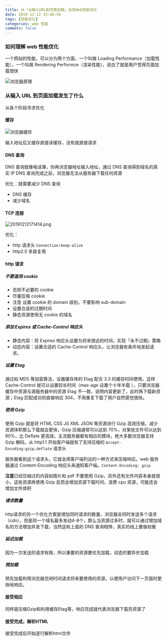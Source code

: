 ```yaml
---
title: 从「从输入URL到页面加载」谈及Web性能优化
date: 2019-12-12 15:40:59
tags: [性能优化]
categories: web 性能
commets: false
---
```


### 如何理解 web 性能优化

一个网站的性能，可以分为两个方面，一个叫做 Loading Performance（加载性能），一个叫做 Rendering Performce（渲染性能），说白了就是用户觉得页面加载很快

![浏览器原理](https://user-images.githubusercontent.com/25027560/46640041-5703be80-cb9c-11e8-8974-5cd0d71ead5f.png)

### 从输入 URL 到页面加载发生了什么
从各个阶段寻求优化

#### 缓存

![浏览器缓存](https://user-gold-cdn.xitu.io/2018/5/28/163a4d01fdd197b6?imageView2/0/w/1280/h/960/format/webp/ignore-error/1)

输入地址后又缓存直接读缓存，没有就直接请求

#### DNS 查询

DNS 查询就像电话簿，你再浏览器地址输入地址，通过 DNS 查询得到域名的真实 IP
DNS 查询完成之前，浏览器无法从服务器下载任何资源

优化：就需要减少 DNS 查询

- DNS 缓存
- 减少域名

#### TCP 连接

![20191212171414.png](https://i.loli.net/2019/12/12/W2kKG78ybpLvcPu.png)

优化：

- http 请求头 `Connection:keep-alive`
- http2.0 多路复用

#### http 请求

##### 不要滥用 cookie

- 去除不必要的 cookie
- 尽量压缩 cookie
- 注意 设置 cookie 的 domain 级别，不要影响 sub-domain
- 设置合适的过期时间
- 静态资源使用无 cookie 的域名

##### 添加 Expires 或 Cache-Control 响应头

- 静态内容：将 Expires 响应头设置为将来很远的时间，实现「永不过期」策略
- 动态内容：设置合适的 Cache-Control 响应头，让浏览器有条件地发起请求。

##### 设置 Etag

通过如 MD5 等加密算法，设置缓存体的 Etag 配合 3.3 的缓存时间使用，这样 Cache-Control 就可以设置较长时间（max-age 设置个十年半载 ），只要浏览器缓存中资源与源服务器中的资源 Etag 不一致，说明内容更新了，此时再下载新资源；Etag 匹配成功则直接响应 304，不用重复下载了用户自然感觉很快。

##### 使用 Gzip

使用 Gzip 就是将 HTML CSS JS XML JSON 等资源进行 Gzip 高效压缩，减少资源体积那么下载就会更快，Gzip 压缩通常可以达到 70%，对某些文件可以达到 90%，比 Deflate 更高效。主流服务器都有相应的模块，绝大多数浏览器支持 Gzip 解码，从 http1.1 开始客户端就有了支持压缩的 `Accept-Encoding:gzip,deflate` 请求头

服务器看到这个请求头，它就会用客户端列出的一种方式来压缩响应。web 服务器通过 Content-Encoding 响应头来通知客户端。`Content-Encoding: gzip`

**注意**已经压缩过的内容如图片和 pdf 不要使用 Gzip，另外还有文件内容本身就很小，这些资源再使用 Gzip 反而会增加资源下载时间，浪费 cpu 资源，可能还会增加文件体积

##### 请求数量
http请求的另一个优化方案是增加同时请求的数量，浏览器会同时发送多个请求（cdn），但是同一个域名最多发动4-8个，那么当资源过多时，就可以通过增加域名的方法增加并发下载，当然这和上面的 DNS 查询相悖，真实的线上要做权衡

##### 延迟加载
因为一次发送的请求有限，所以重要的资源要优先加载，动态的要异步加载
<!-- TODO: script module -->

##### 预加载
预先加载利用浏览器空闲时间请求将来要使用的资源，以便用户访问下一页面时更快地响应。
<!-- TODO: script module -->





#### 接受相应
同样是压缩Gzip和利用缓存Etag等，响应完成就代表浏览器下载完资源了

#### 接受完成，解析HTML
接受完成后开始逐行解析html文件